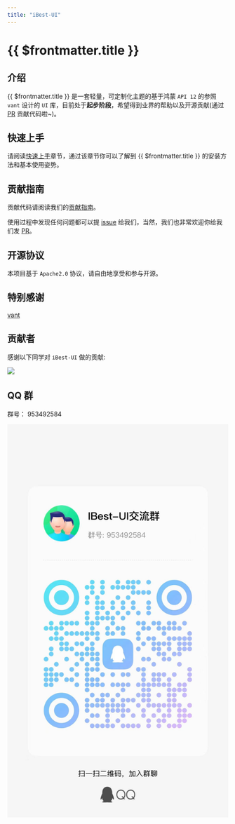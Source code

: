 ```yaml
---
title: "iBest-UI"
---
```


# {{ $frontmatter.title }}

## 介绍

{{ $frontmatter.title }} 是一套轻量，可定制化主题的基于鸿蒙 `API 12` 的参照 `vant` 设计的 `UI` 库，目前处于**起步阶段**，希望得到业界的帮助以及开源贡献(通过 [PR](https://github.com/ibestservices/ibest-ui/pulls) 贡献代码啦~)。

## 快速上手

请阅读[快速上手](../quickstart/index)章节，通过该章节你可以了解到 {{ $frontmatter.title }} 的安装方法和基本使用姿势。

## 贡献指南

贡献代码请阅读我们的[贡献指南](../contribution/)。

使用过程中发现任何问题都可以提 [issue](https://github.com/ibestservices/ibest-ui/issues) 给我们，当然，我们也非常欢迎你给我们发 [PR](https://github.com/ibestservices/ibest-ui/pulls)。

## 开源协议

本项目基于 `Apache2.0` 协议，请自由地享受和参与开源。

## 特别感谢

[vant](https://vant-contrib.gitee.io/vant/#/zh-CN/home)

## 贡献者

感谢以下同学对 `iBest-UI` 做的贡献:

<a target="_blank" href="https://github.com/ibestservices/ibest-ui/graphs/contributors">
  <img src="https://contrib.rocks/image?repo=ibestservices/ibest-ui" />
</a>

## QQ 群

群号： 953492584

![QQ群:953492584](./qq.jpg)

